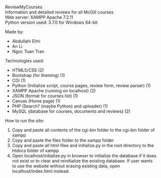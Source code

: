 ReviewMyCourses\
Information and detailed reviews for all McGill courses\
Web server: XAMPP Apache 7.2.11\
Python version used: 3.7.0 for Windows 64-bit

Made by:
* Abdullahi Elmi
* An Li
* Ngoc Tuan Tran

Technologies used:
* HTML5/CSS (2)
* Bootstrap (for theming) (1)
* CGI (1)
* Python (Initialize script, course pages, review form, review parser) (1)
* XAMPP Apache (running on localhost) (2)
* JSON (format for courses list) (1)
* Canvas (Home page) (1)
* PHP (Search? (maybe Python) and uploader) (1)
* MySQL (database for courses, documents and reviews) (2)

How to run the site:
1. Copy and paste all contents of the cgi-bin folder to the cgi-bin folder of xampp
2. Copy and paste the files folder to the xampp folder
3. Copy and paste all html files and initialize.py in the root directory to the htdocs folder of xampp
4. Open localhost/initialize.py in browser to initialize the database if it does not exist or to clear and reinitialize the existing database. If user wants to use the website without erasing existing data, open localhost/index.html instead.